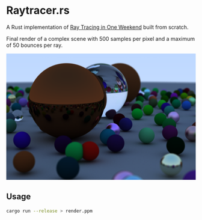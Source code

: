 # Raytracer.rs

A Rust implementation of [Ray Tracing in One Weekend](https://raytracing.github.io/books/RayTracingInOneWeekend.html#overview) built from scratch.

Final render of a complex scene with 500 samples per pixel and a maximum of 50 bounces per ray. 

![render](final.png)

## Usage

```bash
cargo run --release > render.ppm
```
